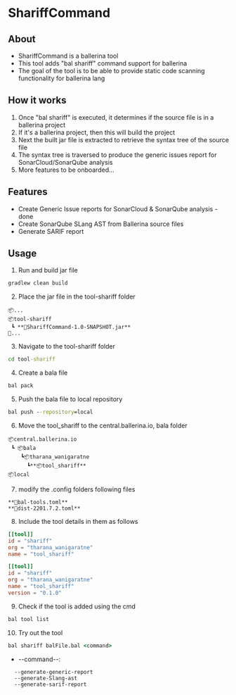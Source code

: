 # ShariffCommand

## About

- ShariffCommand is a ballerina tool
- This tool adds "bal shariff" command support for ballerina
- The goal of the tool is to be able to provide static code scanning functionality for ballerina lang

## How it works

1. Once "bal shariff" is executed, it determines if the source file is in a ballerina project
2. If it's a ballerina project, then this will build the project
3. Next the built jar file is extracted to retrieve the syntax tree of the source file
4. The syntax tree is traversed to produce the generic issues report for SonarCloud/SonarQube analysis
5. More features to be onboarded...

## Features

- Create Generic Issue reports for SonarCloud & SonarQube analysis - done
- Create SonarQube SLang AST from Ballerina source files
- Generate SARIF report

## Usage

1. Run and build jar file

```cmd
gradlew clean build
```

2. Place the jar file in the tool-shariff folder

```
📦...
📦tool-shariff
 ┗ **📜ShariffCommand-1.0-SNAPSHOT.jar**
📜...
```

3. Navigate to the tool-shariff folder

```cmd
cd tool-shariff
```

4. Create a bala file

```cmd
bal pack
```

5. Push the bala file to local repository

```cmd
bal push --repository=local
```

6. Move the tool_shariff to the central.ballerina.io, bala folder

```
📦central.ballerina.io
 ┗ 📦bala
    ┗📦tharana_wanigaratne
      ┗**📦tool_shariff**
📦local
```

7. modify the .config folders following files

```
**📜bal-tools.toml**
**📜dist-2201.7.2.toml**
```

8. Include the tool details in them as follows

```bal-tools.toml
[[tool]]
id = "shariff"
org = "tharana_wanigaratne"
name = "tool_shariff"
```

```dist-2201.7.2.toml
[[tool]]
id = "shariff"
org = "tharana_wanigaratne"
name = "tool_shariff"
version = "0.1.0"
```

9. Check if the tool is added using the cmd

```cmd
bal tool list
```

10. Try out the tool

```cmd
bal shariff balFile.bal <command>
```

- --command--:

```
  --generate-generic-report
  --generate-Slang-ast
  --generate-sarif-report
```
